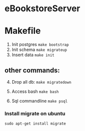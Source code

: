 # eBookstoreServer

# Makefile

1. Init postgres
  ```make bootstrap```
2. Init schema 
  ```make migrateup```
3. Insert data
  ```make init```

## other commands:

4. Drop all db:
  ```make migratedown```

5. Access bash
  ```make bash```
6. Sql commandline
  ```make psql```


### Install migrate on ubuntu
```
sudo apt-get install migrate
```
